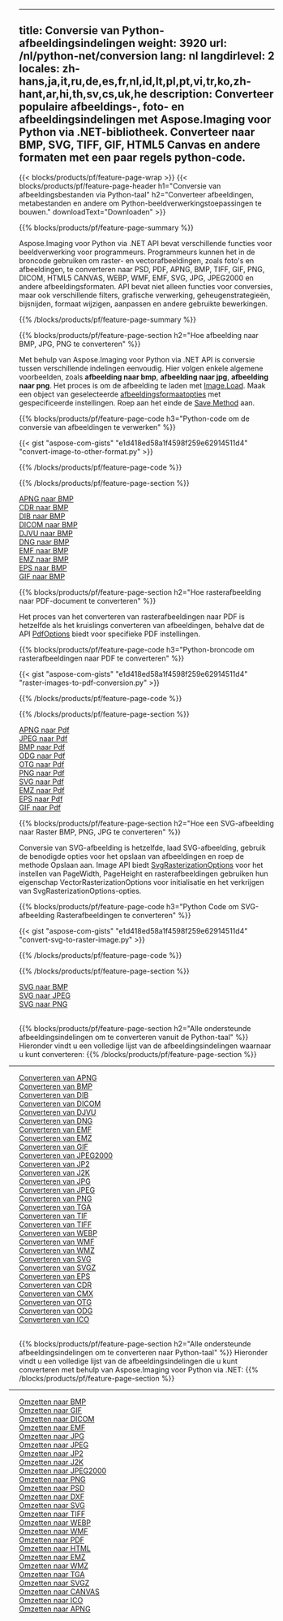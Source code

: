 ﻿
---
title: Conversie van Python-afbeeldingsindelingen 
weight: 3920
url: /nl/python-net/conversion 
lang: nl
langdirlevel: 2
locales: zh-hans,ja,it,ru,de,es,fr,nl,id,lt,pl,pt,vi,tr,ko,zh-hant,ar,hi,th,sv,cs,uk,he
description: Converteer populaire afbeeldings-, foto- en afbeeldingsindelingen met Aspose.Imaging voor Python via .NET-bibliotheek. Converteer naar BMP, SVG, TIFF, GIF, HTML5 Canvas en andere formaten met een paar regels python-code.
---

{{< blocks/products/pf/feature-page-wrap >}}
{{< blocks/products/pf/feature-page-header h1="Conversie van afbeeldingsbestanden via Python-taal" h2="Converteer afbeeldingen, metabestanden en andere om Python-beeldverwerkingstoepassingen te bouwen." downloadText="Downloaden" >}}

{{% blocks/products/pf/feature-page-summary %}}

Aspose.Imaging voor Python via .NET API bevat verschillende functies voor beeldverwerking voor programmeurs. Programmeurs kunnen het in de broncode gebruiken om raster- en vectorafbeeldingen, zoals foto's en afbeeldingen, te converteren naar PSD, PDF, APNG, BMP, TIFF, GIF, PNG, DICOM, HTML5 CANVAS, WEBP, WMF, EMF, SVG, JPG, JPEG2000 en andere afbeeldingsformaten. API bevat niet alleen functies voor conversies, maar ook verschillende filters, grafische verwerking, geheugenstrategieën, bijsnijden, formaat wijzigen, aanpassen en andere gebruikte bewerkingen.

{{% /blocks/products/pf/feature-page-summary  %}}

{{% blocks/products/pf/feature-page-section  h2="Hoe afbeelding naar BMP, JPG, PNG te converteren" %}}

Met behulp van Aspose.Imaging voor Python via .NET API is conversie tussen verschillende indelingen eenvoudig. Hier volgen enkele algemene voorbeelden, zoals **afbeelding naar bmp**, **afbeelding naar jpg**, **afbeelding naar png**. Het proces is om de afbeelding te laden met [Image.Load](https://apireference.aspose.com/imaging/net/aspose.imaging/image/methods/load). Maak een object van geselecteerde [afbeeldingsformaatopties](https://apireference.aspose.com/imaging/net/aspose.imaging.imageoptions) met gespecificeerde instellingen. Roep aan het einde de [Save Method](https://apireference.aspose.com/imaging/net/aspose.imaging.image/save/methods/4) aan.

{{% blocks/products/pf/feature-page-code h3="Python-code om de conversie van afbeeldingen te verwerken" %}}

{{< gist "aspose-com-gists" "e1d418ed58a1f4598f259e62914511d4" "convert-image-to-other-format.py" >}}

{{% /blocks/products/pf/feature-page-code  %}}

{{% /blocks/products/pf/feature-page-section %}}

<div class="container-fluid productfamilypage bg-gray">
    <div class="convertypes bg-gray agp-content section">
        <div class="container">
		<div class="row other-converters">
		   <div class="col-md-2 other-converter remove-lp remove-rp">
		      <a href="/imaging/nl/python-net/conversion/apng-to-bmp/">APNG naar BMP</a>
		   </div>
		   <div class="col-md-2 other-converter remove-lp remove-rp">
		      <a href="/imaging/nl/python-net/conversion/cdr-to-bmp/">CDR naar BMP</a>
		   </div>
		   <div class="col-md-2 other-converter remove-lp remove-rp">
		      <a href="/imaging/nl/python-net/conversion/dib-to-bmp/">DIB naar BMP</a>
		   </div>
		   <div class="col-md-2 other-converter remove-lp remove-rp">
		      <a href="/imaging/nl/python-net/conversion/dicom-to-bmp/">DICOM naar BMP</a>
		   </div>
 		   <div class="col-md-2 other-converter remove-lp remove-rp">
		      <a href="/imaging/nl/python-net/conversion/djvu-to-bmp/">DJVU naar BMP</a>
		   </div>
		   <div class="col-md-2 other-converter remove-lp remove-rp">
		      <a href="/imaging/nl/python-net/conversion/dng-to-bmp/">DNG naar BMP</a>
		   </div>
		   <div class="col-md-2 other-converter remove-lp remove-rp">
		      <a href="/imaging/nl/python-net/conversion/emf-to-bmp/">EMF naar BMP</a>
		   </div>
		   <div class="col-md-2 other-converter remove-lp remove-rp">
		      <a href="/imaging/nl/python-net/conversion/emz-to-bmp/">EMZ naar BMP</a>
		   </div>
		   <div class="col-md-2 other-converter remove-lp remove-rp">
		      <a href="/imaging/nl/python-net/conversion/eps-to-bmp/">EPS naar BMP</a>
		   </div>
		   <div class="col-md-2 other-converter remove-lp remove-rp">
		      <a href="/imaging/nl/python-net/conversion/gif-to-bmp/">GIF naar BMP</a>
		   </div>
		</div>
	</div>
    </div>
</div>

{{% blocks/products/pf/feature-page-section  h2="Hoe rasterafbeelding naar PDF-document te converteren" %}}

Het proces van het converteren van rasterafbeeldingen naar PDF is hetzelfde als het kruislings converteren van afbeeldingen, behalve dat de API [PdfOptions](https://apireference.aspose.com/imaging/net/aspose.imaging.imageoptions/pdfoptions) biedt voor specifieke PDF instellingen.

{{% blocks/products/pf/feature-page-code h3="Python-broncode om rasterafbeeldingen naar PDF te converteren" %}}

{{< gist "aspose-com-gists" "e1d418ed58a1f4598f259e62914511d4" "raster-images-to-pdf-conversion.py" >}}

{{% /blocks/products/pf/feature-page-code  %}}

{{% /blocks/products/pf/feature-page-section %}}

<div class="container-fluid productfamilypage bg-gray">
    <div class="convertypes bg-gray agp-content section">
        <div class="container">
		<div class="row other-converters">
		   <div class="col-md-2 other-converter remove-lp remove-rp">
		      <a href="/imaging/nl/python-net/conversion/apng-to-Pdf/">APNG naar Pdf</a>
		   </div>
		   <div class="col-md-2 other-converter remove-lp remove-rp">
		      <a href="/imaging/nl/python-net/conversion/jpeg-to-Pdf/">JPEG naar Pdf</a>
		   </div>
		   <div class="col-md-2 other-converter remove-lp remove-rp">
		      <a href="/imaging/nl/python-net/conversion/bmp-to-Pdf/">BMP naar Pdf</a>
		   </div>
		   <div class="col-md-2 other-converter remove-lp remove-rp">
		      <a href="/imaging/nl/python-net/conversion/odg-to-Pdf/">ODG naar Pdf</a>
		   </div>
 		   <div class="col-md-2 other-converter remove-lp remove-rp">
		      <a href="/imaging/nl/python-net/conversion/otg-to-Pdf/">OTG naar Pdf</a>
		   </div>
		   <div class="col-md-2 other-converter remove-lp remove-rp">
		      <a href="/imaging/nl/python-net/conversion/png-to-Pdf/">PNG naar Pdf</a>
		   </div>
		   <div class="col-md-2 other-converter remove-lp remove-rp">
		      <a href="/imaging/nl/python-net/conversion/svg-to-Pdf/">SVG naar Pdf</a>
		   </div>
		   <div class="col-md-2 other-converter remove-lp remove-rp">
		      <a href="/imaging/nl/python-net/conversion/emz-to-Pdf/">EMZ naar Pdf</a>
		   </div>
		   <div class="col-md-2 other-converter remove-lp remove-rp">
		      <a href="/imaging/nl/python-net/conversion/eps-to-Pdf/">EPS naar Pdf</a>
		   </div>
		   <div class="col-md-2 other-converter remove-lp remove-rp">
		      <a href="/imaging/nl/python-net/conversion/gif-to-Pdf/">GIF naar Pdf</a>
		   </div>
		</div>
	</div>
    </div>
</div>

{{% blocks/products/pf/feature-page-section  h2="Hoe een SVG-afbeelding naar Raster BMP, PNG, JPG te converteren" %}}

Conversie van SVG-afbeelding is hetzelfde, laad SVG-afbeelding, gebruik de benodigde opties voor het opslaan van afbeeldingen en roep de methode Opslaan aan. Image API biedt [SvgRasterizationOptions](https://apireference.aspose.com/imaging/net/aspose.imaging.imageoptions/svgrasterizationoptions) voor het instellen van PageWidth, PageHeight en rasterafbeeldingen gebruiken hun eigenschap VectorRasterizationOptions voor initialisatie en het verkrijgen van SvgRasterizationOptions-opties. 

{{% blocks/products/pf/feature-page-code h3="Python Code om SVG-afbeelding Rasterafbeeldingen te converteren" %}}

{{< gist "aspose-com-gists" "e1d418ed58a1f4598f259e62914511d4" "convert-svg-to-raster-image.py" >}}

{{% /blocks/products/pf/feature-page-code  %}}

{{% /blocks/products/pf/feature-page-section %}}

<div class="container-fluid productfamilypage bg-gray">
    <div class="convertypes bg-gray agp-content section">
        <div class="container">
		<div class="row other-converters">
		   <div class="col-md-2 other-converter remove-lp remove-rp">
		      <a href="/imaging/nl/python-net/conversion/SVG-to-bmp/">SVG naar BMP</a>
		   </div>
		   <div class="col-md-2 other-converter remove-lp remove-rp">
		      <a href="/imaging/nl/python-net/conversion/SVG-to-jpeg/">SVG naar JPEG</a>
		   </div>
		   <div class="col-md-2 other-converter remove-lp remove-rp">
		      <a href="/imaging/nl/python-net/conversion/SVG-to-png/">SVG naar PNG</a>
		   </div>		   
		</div>
	</div>
    </div>
</div>
<br/>

{{% blocks/products/pf/feature-page-section  h2="Alle ondersteunde afbeeldingsindelingen om te converteren vanuit de Python-taal" %}}
Hieronder vindt u een volledige lijst van de afbeeldingsindelingen waarnaar u kunt converteren:
{{% /blocks/products/pf/feature-page-section %}}
<div class="container-fluid productfamilypage bg-gray">
    <div class="convertypes bg-gray agp-content section">
        <div class="container">
                <hr style="margin-left:-20px;"/>
		<div class="row other-converters">
		    <div class='col-md-2 other-converter remove-lp remove-rp'><a href="/imaging/nl/python-net/conversion/from/apng" >Converteren van APNG</a></div>
<div class='col-md-2 other-converter remove-lp remove-rp'><a href="/imaging/nl/python-net/conversion/from/bmp" >Converteren van BMP</a></div>
<div class='col-md-2 other-converter remove-lp remove-rp'><a href="/imaging/nl/python-net/conversion/from/dib" >Converteren van DIB</a></div>
<div class='col-md-2 other-converter remove-lp remove-rp'><a href="/imaging/nl/python-net/conversion/from/dicom" >Converteren van DICOM</a></div>
<div class='col-md-2 other-converter remove-lp remove-rp'><a href="/imaging/nl/python-net/conversion/from/djvu" >Converteren van DJVU</a></div>
<div class='col-md-2 other-converter remove-lp remove-rp'><a href="/imaging/nl/python-net/conversion/from/dng" >Converteren van DNG</a></div>
<div class='col-md-2 other-converter remove-lp remove-rp'><a href="/imaging/nl/python-net/conversion/from/emf" >Converteren van EMF</a></div>
<div class='col-md-2 other-converter remove-lp remove-rp'><a href="/imaging/nl/python-net/conversion/from/emz" >Converteren van EMZ</a></div>
<div class='col-md-2 other-converter remove-lp remove-rp'><a href="/imaging/nl/python-net/conversion/from/gif" >Converteren van GIF</a></div>
<div class='col-md-2 other-converter remove-lp remove-rp'><a href="/imaging/nl/python-net/conversion/from/jpeg2000" >Converteren van JPEG2000</a></div>
<div class='col-md-2 other-converter remove-lp remove-rp'><a href="/imaging/nl/python-net/conversion/from/jp2" >Converteren van JP2</a></div>
<div class='col-md-2 other-converter remove-lp remove-rp'><a href="/imaging/nl/python-net/conversion/from/j2k" >Converteren van J2K</a></div>
<div class='col-md-2 other-converter remove-lp remove-rp'><a href="/imaging/nl/python-net/conversion/from/jpg" >Converteren van JPG</a></div>
<div class='col-md-2 other-converter remove-lp remove-rp'><a href="/imaging/nl/python-net/conversion/from/jpeg" >Converteren van JPEG</a></div>
<div class='col-md-2 other-converter remove-lp remove-rp'><a href="/imaging/nl/python-net/conversion/from/png" >Converteren van PNG</a></div>
<div class='col-md-2 other-converter remove-lp remove-rp'><a href="/imaging/nl/python-net/conversion/from/tga" >Converteren van TGA</a></div>
<div class='col-md-2 other-converter remove-lp remove-rp'><a href="/imaging/nl/python-net/conversion/from/tif" >Converteren van TIF</a></div>
<div class='col-md-2 other-converter remove-lp remove-rp'><a href="/imaging/nl/python-net/conversion/from/tiff" >Converteren van TIFF</a></div>
<div class='col-md-2 other-converter remove-lp remove-rp'><a href="/imaging/nl/python-net/conversion/from/webp" >Converteren van WEBP</a></div>
<div class='col-md-2 other-converter remove-lp remove-rp'><a href="/imaging/nl/python-net/conversion/from/wmf" >Converteren van WMF</a></div>
<div class='col-md-2 other-converter remove-lp remove-rp'><a href="/imaging/nl/python-net/conversion/from/wmz" >Converteren van WMZ</a></div>
<div class='col-md-2 other-converter remove-lp remove-rp'><a href="/imaging/nl/python-net/conversion/from/svg" >Converteren van SVG</a></div>
<div class='col-md-2 other-converter remove-lp remove-rp'><a href="/imaging/nl/python-net/conversion/from/svgz" >Converteren van SVGZ</a></div>
<div class='col-md-2 other-converter remove-lp remove-rp'><a href="/imaging/nl/python-net/conversion/from/eps" >Converteren van EPS</a></div>
<div class='col-md-2 other-converter remove-lp remove-rp'><a href="/imaging/nl/python-net/conversion/from/cdr" >Converteren van CDR</a></div>
<div class='col-md-2 other-converter remove-lp remove-rp'><a href="/imaging/nl/python-net/conversion/from/cmx" >Converteren van CMX</a></div>
<div class='col-md-2 other-converter remove-lp remove-rp'><a href="/imaging/nl/python-net/conversion/from/otg" >Converteren van OTG</a></div>
<div class='col-md-2 other-converter remove-lp remove-rp'><a href="/imaging/nl/python-net/conversion/from/odg" >Converteren van ODG</a></div>
<div class='col-md-2 other-converter remove-lp remove-rp'><a href="/imaging/nl/python-net/conversion/from/ico" >Converteren van ICO</a></div>
                </div>
        </div>
    </div>
</div>
<br/>

{{% blocks/products/pf/feature-page-section  h2="Alle ondersteunde afbeeldingsindelingen om te converteren naar Python-taal" %}}
Hieronder vindt u een volledige lijst van de afbeeldingsindelingen die u kunt converteren met behulp van Aspose.Imaging voor Python via .NET:
{{% /blocks/products/pf/feature-page-section %}}
<div class="container-fluid productfamilypage bg-gray">
    <div class="convertypes bg-gray agp-content section">
        <div class="container">
	        <hr style="margin-left:-20px;"/>
		<div class="row other-converters">
		    <div class='col-md-2 other-converter remove-lp remove-rp'><a href="/imaging/nl/python-net/conversion/to/bmp" >Omzetten naar BMP</a></div>
<div class='col-md-2 other-converter remove-lp remove-rp'><a href="/imaging/nl/python-net/conversion/to/gif" >Omzetten naar GIF</a></div>
<div class='col-md-2 other-converter remove-lp remove-rp'><a href="/imaging/nl/python-net/conversion/to/dicom" >Omzetten naar DICOM</a></div>
<div class='col-md-2 other-converter remove-lp remove-rp'><a href="/imaging/nl/python-net/conversion/to/emf" >Omzetten naar EMF</a></div>
<div class='col-md-2 other-converter remove-lp remove-rp'><a href="/imaging/nl/python-net/conversion/to/jpg" >Omzetten naar JPG</a></div>
<div class='col-md-2 other-converter remove-lp remove-rp'><a href="/imaging/nl/python-net/conversion/to/jpeg" >Omzetten naar JPEG</a></div>
<div class='col-md-2 other-converter remove-lp remove-rp'><a href="/imaging/nl/python-net/conversion/to/jp2" >Omzetten naar JP2</a></div>
<div class='col-md-2 other-converter remove-lp remove-rp'><a href="/imaging/nl/python-net/conversion/to/j2k" >Omzetten naar J2K</a></div>
<div class='col-md-2 other-converter remove-lp remove-rp'><a href="/imaging/nl/python-net/conversion/to/jpeg2000" >Omzetten naar JPEG2000</a></div>
<div class='col-md-2 other-converter remove-lp remove-rp'><a href="/imaging/nl/python-net/conversion/to/png" >Omzetten naar PNG</a></div>
<div class='col-md-2 other-converter remove-lp remove-rp'><a href="/imaging/nl/python-net/conversion/to/psd" >Omzetten naar PSD</a></div>
<div class='col-md-2 other-converter remove-lp remove-rp'><a href="/imaging/nl/python-net/conversion/to/dxf" >Omzetten naar DXF</a></div>
<div class='col-md-2 other-converter remove-lp remove-rp'><a href="/imaging/nl/python-net/conversion/to/svg" >Omzetten naar SVG</a></div>
<div class='col-md-2 other-converter remove-lp remove-rp'><a href="/imaging/nl/python-net/conversion/to/tiff" >Omzetten naar TIFF</a></div>
<div class='col-md-2 other-converter remove-lp remove-rp'><a href="/imaging/nl/python-net/conversion/to/webp" >Omzetten naar WEBP</a></div>
<div class='col-md-2 other-converter remove-lp remove-rp'><a href="/imaging/nl/python-net/conversion/to/wmf" >Omzetten naar WMF</a></div>
<div class='col-md-2 other-converter remove-lp remove-rp'><a href="/imaging/nl/python-net/conversion/to/pdf" >Omzetten naar PDF</a></div>
<div class='col-md-2 other-converter remove-lp remove-rp'><a href="/imaging/nl/python-net/conversion/to/html" >Omzetten naar HTML</a></div>
<div class='col-md-2 other-converter remove-lp remove-rp'><a href="/imaging/nl/python-net/conversion/to/emz" >Omzetten naar EMZ</a></div>
<div class='col-md-2 other-converter remove-lp remove-rp'><a href="/imaging/nl/python-net/conversion/to/wmz" >Omzetten naar WMZ</a></div>
<div class='col-md-2 other-converter remove-lp remove-rp'><a href="/imaging/nl/python-net/conversion/to/tga" >Omzetten naar TGA</a></div>
<div class='col-md-2 other-converter remove-lp remove-rp'><a href="/imaging/nl/python-net/conversion/to/svgz" >Omzetten naar SVGZ</a></div>
<div class='col-md-2 other-converter remove-lp remove-rp'><a href="/imaging/nl/python-net/conversion/to/canvas" >Omzetten naar CANVAS</a></div>
<div class='col-md-2 other-converter remove-lp remove-rp'><a href="/imaging/nl/python-net/conversion/to/ico" >Omzetten naar ICO</a></div>
<div class='col-md-2 other-converter remove-lp remove-rp'><a href="/imaging/nl/python-net/conversion/to/apng" >Omzetten naar APNG</a></div>
                </div>
        </div>
    </div>
</div>

